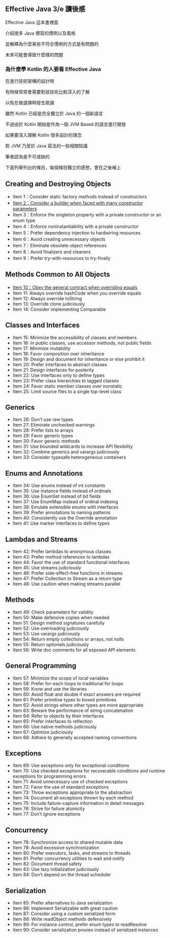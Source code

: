 ## Effective Java 3/e 讀後感

Effective Java 這本書裡面

介紹很多 Java 撰寫的慣例以及風格

並解釋為什麼某些不符合慣例的方式是有問題的

未來可能會導致什麼樣的問題

### 為什麼學 Kotlin 的人要看 Effective Java

在進行技術架構的設計時

有時候常常會需要對該技術比較深入的了解

以免在做選擇時發生疏漏

雖然 Kotlin 已經是完全獨立於 Java 的一個新語言

不過由於 Kotlin 開始是作為一個 JVM Based 的語言進行開發

如果要深入理解 Kotlin 很多設計的理念

對 JVM 乃至於 Java 寫法的一些相關知識

筆者認為是不可或缺的

下面列舉列出的條目，每個條目獨立的感想，會在之後補上

## Creating and Destroying Objects

- Item 1：Consider static factory methods instead of constructors
- [Item 2：Consider a builder when faced with many constructor parameters](item-02.md)
- Item 3：Enforce the singleton property with a private constructor or an enum type
- Item 4：Enforce noninstantiability with a private constructor
- Item 5：Prefer dependency injection to hardwiring resources
- Item 6：Avoid creating unnecessary objects
- Item 7：Eliminate obsolete object references
- Item 8：Avoid finalizers and cleaners
- Item 9：Prefer try-with-resources to try-finally

## Methods Common to All Objects

- [Item 10：Obey the general contract when overriding equals](item-10.md)
- Item 11: Always override hashCode when you override equals
- Item 12: Always override toString
- Item 13: Override clone judiciously
- Item 14: Consider implementing Comparable

## Classes and Interfaces

- Item 15: Minimize the accessibility of classes and members
- Item 16: In public classes, use accessor methods, not public fields
- Item 17: Minimize mutability
- Item 18: Favor composition over inheritance
- Item 19: Design and document for inheritance or else prohibit it
- Item 20: Prefer interfaces to abstract classes
- Item 21: Design interfaces for posterity
- Item 22: Use interfaces only to define types
- Item 23: Prefer class hierarchies to tagged classes
- Item 24: Favor static member classes over nonstatic
- Item 25: Limit source files to a single top-level class

## Generics 

- Item 26: Don’t use raw types
- Item 27: Eliminate unchecked warnings
- Item 28: Prefer lists to arrays
- Item 29: Favor generic types
- Item 30: Favor generic methods
- Item 31: Use bounded wildcards to increase API flexibility
- Item 32: Combine generics and varargs judiciously
- Item 33: Consider typesafe heterogeneous containers

## Enums and Annotations

- Item 34: Use enums instead of int constants
- Item 35: Use instance fields instead of ordinals
- Item 36: Use EnumSet instead of bit fields
- Item 37: Use EnumMap instead of ordinal indexing
- Item 38: Emulate extensible enums with interfaces
- Item 39: Prefer annotations to naming patterns
- Item 40: Consistently use the Override annotation
- Item 41: Use marker interfaces to define types

## Lambdas and Streams

- Item 42: Prefer lambdas to anonymous classes
- Item 43: Prefer method references to lambdas
- Item 44: Favor the use of standard functional interfaces
- Item 45: Use streams judiciously
- Item 46: Prefer side-effect-free functions in streams
- Item 47: Prefer Collection to Stream as a return type
- Item 48: Use caution when making streams parallel

## Methods

- Item 49: Check parameters for validity
- Item 50: Make defensive copies when needed
- Item 51: Design method signatures carefully
- Item 52: Use overloading judiciously
- Item 53: Use varargs judiciously
- Item 54: Return empty collections or arrays, not nulls
- Item 55: Return optionals judiciously
- Item 56: Write doc comments for all exposed API elements

## General Programming

- Item 57: Minimize the scope of local variables
- Item 58: Prefer for-each loops to traditional for loops
- Item 59: Know and use the libraries
- Item 60: Avoid float and double if exact answers are required
- Item 61: Prefer primitive types to boxed primitives
- Item 62: Avoid strings where other types are more appropriate
- Item 63: Beware the performance of string concatenation
- Item 64: Refer to objects by their interfaces
- Item 65: Prefer interfaces to reflection
- Item 66: Use native methods judiciously
- Item 67: Optimize judiciously
- Item 68: Adhere to generally accepted naming conventions

## Exceptions

- Item 69: Use exceptions only for exceptional conditions
- Item 70: Use checked exceptions for recoverable conditions and runtime exceptions for programming errors
- Item 71: Avoid unnecessary use of checked exceptions
- Item 72: Favor the use of standard exceptions
- Item 73: Throw exceptions appropriate to the abstraction
- Item 74: Document all exceptions thrown by each method
- Item 75: Include failure-capture information in detail messages
- Item 76: Strive for failure atomicity
- Item 77: Don’t ignore exceptions

## Concurrency

- Item 78: Synchronize access to shared mutable data
- Item 79: Avoid excessive synchronization
- Item 80: Prefer executors, tasks, and streams to threads
- Item 81: Prefer concurrency utilities to wait and notify
- Item 82: Document thread safety
- Item 83: Use lazy initialization judiciously
- Item 84: Don’t depend on the thread scheduler

## Serialization

- Item 85: Prefer alternatives to Java serialization
- Item 86: Implement Serializable with great caution
- Item 87: Consider using a custom serialized form
- Item 88: Write readObject methods defensively
- Item 89: For instance control, prefer enum types to readResolve
- Item 90: Consider serialization proxies instead of serialized instances
